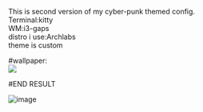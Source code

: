 This is second version of my cyber-punk themed config.<br>
Terminal:kitty<br>
WM:i3-gaps<br>
distro i use:Archlabs<br>
theme is custom<br>

#wallpaper:<br>
<img src = "https://proxy.duckduckgo.com/iu/?u=https%3A%2F%2Fimages.wallpapersden.com%2Fimage%2Fdownload%2Ffuturistic-cyberpunk_61643_1920x1080.jpg&f=1"><br>

#END RESULT

![image](https://user-images.githubusercontent.com/42321302/118116299-68637600-b3ea-11eb-91fd-51adb0a0844d.png)


